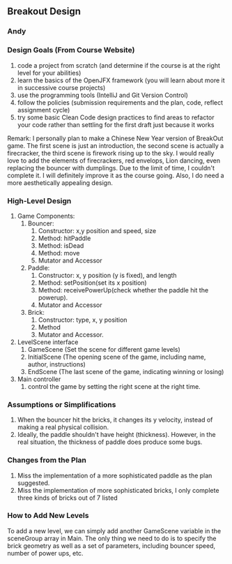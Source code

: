 ## Breakout Design
### Andy


### Design Goals (From Course Website)
1. code a project from scratch (and determine if the course is at the right level for your abilities)
2. learn the basics of the OpenJFX framework (you will learn about more it in successive course projects)
3. use the programming tools (IntelliJ and Git Version Control)
4. follow the policies (submission requirements and the plan, code, reflect assignment cycle)
5. try some basic Clean Code design practices to find areas to refactor your code rather than settling for the first draft just because it works

Remark: I personally plan to make a Chinese New Year version of BreakOut game. The first scene
is just an introduction, the second scene is actually a firecracker, the third scene is firework rising up to the sky. 
I would really love to add the elements of firecrackers, red envelops, Lion dancing, even replacing the bouncer with
dumplings. Due to the limit of time, I couldn't complete it. I will definitely improve it as the course going.
Also, I do need a more aesthetically appealing design. 

### High-Level Design

1. Game Components:
   1. Bouncer: 
      1. Constructor: x,y position and speed, size
      2. Method: hitPaddle
      3. Method: isDead
      4. Method: move
      5. Mutator and Accessor
   2. Paddle:
      1. Constructor: x, y position (y is fixed), and length
      2. Method: setPosition(set its x position)
      3. Method: receivePowerUp(check whether the paddle hit the powerup).
      4. Mutator and Accessor
   3. Brick:
      1. Constructor: type, x, y position
      2. Method 
      3. Mutator and Accessor.
2. LevelScene interface
   1. GameScene (Set the scene for different game levels)
   2. InitialScene (The opening scene of the game, including name, author, instructions)
   3. EndScene (The last scene of the game, indicating winning or losing)
3. Main controller
   1. control the game by setting the right scene at the right time.


### Assumptions or Simplifications
1. When the bouncer hit the bricks, it changes its y velocity, instead of making a real physical collision.
2. Ideally, the paddle shouldn't have height (thickness). However, in the real situation, the thickness of paddle does produce some bugs. 


### Changes from the Plan

1. Miss the implementation of a more sophisticated paddle as the plan suggested. 
2. Miss the implementation of more sophisticated bricks, I only complete three kinds of bricks out of 7 listed


### How to Add New Levels

To add a new level, we can simply add another GameScene variable in the sceneGroup array in Main. The only
thing we need to do is to specify the brick geometry as well as a set of parameters, including 
bouncer speed, number of power ups, etc.

